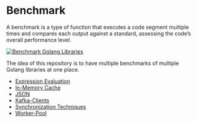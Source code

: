 # Benchmark

A benchmark is a type of function that executes a code segment multiple times and compares each output against a standard, assessing the code’s overall performance level.

[![Benchmark Golang Libraries](https://github.com/lkumarjain/benchmark/actions/workflows/benchmark.yml/badge.svg)](https://github.com/lkumarjain/benchmark/actions/workflows/benchmark.yml)

The idea of this repository is to have multiple benchmarks of multiple Golang libraries at one place.

- [Expression Evaluation](./expression-evaluation/)
- [In-Memory Cache](./in-memory-cache/)
- [JSON](./json/)
- [Kafka-Clients](./kafka-client/)
- [Synchronization Techniques](./synchronization-techniques/)
- [Worker-Pool](./worker-pool/)
